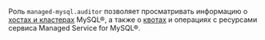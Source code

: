 Роль `managed-mysql.auditor` позволяет просматривать информацию о [хостах и кластерах](../../managed-mysql/concepts/index.md) MySQL®, а также о [квотах](../../managed-mysql/concepts/limits.md#mmy-quotas) и операциях с ресурсами сервиса Managed Service for MySQL®.
